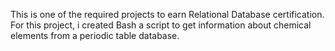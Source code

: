 This is one of the required projects to earn Relational Database certification. 
For this project, i created Bash a script to get information about chemical elements from a periodic table database.
